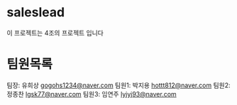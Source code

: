 # saleslead
이 프로젝트는 4조의 프로젝트 입니다

# 팀원목록
팀장: 유희상 gogohs1234@naver.com
팀원1: 박지용 hottt812@naver.com
팀원2: 정종찬 lgsk77@naver.com
팀원3: 임연주 lyjyj93@naver.com